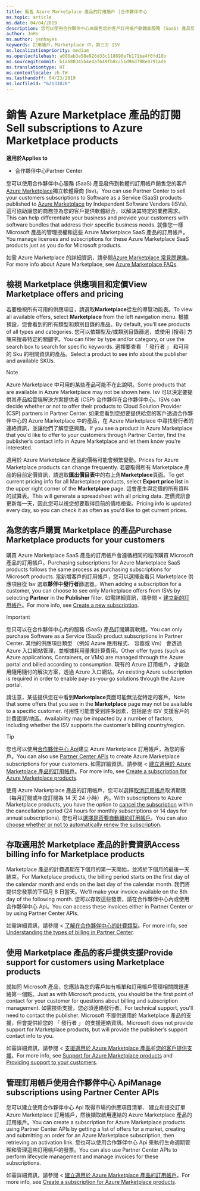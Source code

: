 ```yaml
---
title: 販售 Azure Marketplace 產品的訂用帳戶 |合作夥伴中心
ms.topic: article
ms.date: 04/04/2019
description: 您可以使用合作夥伴中心來銷售您的客戶訂用帳戶軟體即服務 (SaaS) 產品發佈至 Azure Marketplace，獨立軟體廠商 (Isv)。
author: JnHs
ms.author: jenhayes
keywords: 訂用帳戶，Marketplace 中，第三方 ISV
ms.localizationpriority: medium
ms.openlocfilehash: a086ab3a58e926d33c118690e7b171ba4f0fd18b
ms.sourcegitcommit: b1ab80345b4e4af649fb8cc51d96d798e0791ade
ms.translationtype: HT
ms.contentlocale: zh-TW
ms.lasthandoff: 04/23/2019
ms.locfileid: "62133828"
---
```

# <a name="sell-subscriptions-to-azure-marketplace-products"></a><span data-ttu-id="7fbc5-104">銷售 Azure Marketplace 產品的訂閱</span><span class="sxs-lookup"><span data-stu-id="7fbc5-104">Sell subscriptions to Azure Marketplace products</span></span>

<span data-ttu-id="7fbc5-105">**適用於**</span><span class="sxs-lookup"><span data-stu-id="7fbc5-105">**Applies to**</span></span>

- <span data-ttu-id="7fbc5-106">合作夥伴中心</span><span class="sxs-lookup"><span data-stu-id="7fbc5-106">Partner Center</span></span>

<span data-ttu-id="7fbc5-107">您可以使用合作夥伴中心服務 (SaaS) 產品發佈到軟體的訂用帳戶銷售您的客戶[Azure Marketplace](https://azuremarketplace.microsoft.com/marketplace)獨立軟體廠商 (Isv)。</span><span class="sxs-lookup"><span data-stu-id="7fbc5-107">You can use Partner Center to sell your customers subscriptions to Software as a Service (SaaS) products published to [Azure Marketplace](https://azuremarketplace.microsoft.com/marketplace) by Independent Software Vendors (ISVs).</span></span> <span data-ttu-id="7fbc5-108">這可協助讓您的商務並為您的客戶提供軟體組合，以解決其特定的業務需求。</span><span class="sxs-lookup"><span data-stu-id="7fbc5-108">This can help differentiate your business and provide your customers with software bundles that address their specific business needs.</span></span> <span data-ttu-id="7fbc5-109">就像您一樣 Microsoft 產品的管理授權和這些 Azure Marketplace SaaS 產品的訂用帳戶。</span><span class="sxs-lookup"><span data-stu-id="7fbc5-109">You manage licenses and subscriptions for these Azure Marketplace SaaS products just as you do for Microsoft products.</span></span>

<span data-ttu-id="7fbc5-110">如需 Azure Marketplace 的詳細資訊，請參閱[Azure Marketplace 常見問題集](https://docs.microsoft.com/azure/marketplace/marketplace-faq-publisher-guide)。</span><span class="sxs-lookup"><span data-stu-id="7fbc5-110">For more info about Azure Marketplace, see [Azure Marketplace FAQs](https://docs.microsoft.com/azure/marketplace/marketplace-faq-publisher-guide).</span></span>

## <a name="view-marketplace-offers-and-pricing"></a><span data-ttu-id="7fbc5-111">檢視 Marketplace 供應項目和定價</span><span class="sxs-lookup"><span data-stu-id="7fbc5-111">View Marketplace offers and pricing</span></span>

<span data-ttu-id="7fbc5-112">若要檢視所有可用的供應項目，請選取**Marketplace**從左的導覽功能表。</span><span class="sxs-lookup"><span data-stu-id="7fbc5-112">To view all available offers, select **Marketplace** from the left navigation menu.</span></span> <span data-ttu-id="7fbc5-113">根據預設，您會看到的所有類型和類別目錄的產品。</span><span class="sxs-lookup"><span data-stu-id="7fbc5-113">By default, you’ll see products of all types and categories.</span></span> <span data-ttu-id="7fbc5-114">您可以依類型及/或類別目錄篩選，或使用 [搜尋] 方塊來搜尋特定的關鍵字。</span><span class="sxs-lookup"><span data-stu-id="7fbc5-114">You can filter by type and/or category, or use the search box to search for specific keywords.</span></span> <span data-ttu-id="7fbc5-115">選擇要查看 「 發行者 」 和可用的 Sku 的相關資訊的產品。</span><span class="sxs-lookup"><span data-stu-id="7fbc5-115">Select a product to see info about the publisher and available SKUs.</span></span>

> [!NOTE]
> <span data-ttu-id="7fbc5-116">Azure Marketplace 中可用的某些產品可能不在此說明。</span><span class="sxs-lookup"><span data-stu-id="7fbc5-116">Some products that are available in Azure Marketplace may not be shown here.</span></span> <span data-ttu-id="7fbc5-117">Isv 可以決定要提供其產品給雲端解決方案提供者 (CSP) 合作夥伴在合作夥伴中心。</span><span class="sxs-lookup"><span data-stu-id="7fbc5-117">ISVs can decide whether or not to offer their products to Cloud Solution Provider (CSP) partners in Partner Center.</span></span> <span data-ttu-id="7fbc5-118">如果您看到您想要提供給您的客戶透過合作夥伴中心的 Azure Marketplace 中的產品，在 Azure Marketplace 中尋找發行者的連絡資訊，並讓他們了解您感興趣。</span><span class="sxs-lookup"><span data-stu-id="7fbc5-118">If you see a product in Azure Marketplace that you'd like to offer to your customers through Partner Center, find the publisher’s contact info in Azure Marketplace and let them know you’re interested.</span></span>

<span data-ttu-id="7fbc5-119">適用於 Azure Marketplace 產品的價格可能會頻繁變動。</span><span class="sxs-lookup"><span data-stu-id="7fbc5-119">Prices for Azure Marketplace products can change frequently.</span></span> <span data-ttu-id="7fbc5-120">若要取得所有 Marketplace 產品的目前定價資訊，請選取**匯出價目表**中的右上角**Marketplace**頁面。</span><span class="sxs-lookup"><span data-stu-id="7fbc5-120">To get current pricing info for all Marketplace products, select **Export price list** in the upper right corner of the **Marketplace** page.</span></span> <span data-ttu-id="7fbc5-121">這會產生與定價的所有資料的試算表。</span><span class="sxs-lookup"><span data-stu-id="7fbc5-121">This will generate a spreadsheet with all pricing data.</span></span> <span data-ttu-id="7fbc5-122">定價資訊會更新每一天，因此您可以視您想要取得目前的價格檢查。</span><span class="sxs-lookup"><span data-stu-id="7fbc5-122">Pricing info is updated every day, so you can check it as often as you'd like to get current prices.</span></span>

## <a name="purchase-marketplace-products-for-your-customers"></a><span data-ttu-id="7fbc5-123">為您的客戶購買 Marketplace 的產品</span><span class="sxs-lookup"><span data-stu-id="7fbc5-123">Purchase Marketplace products for your customers</span></span>

<span data-ttu-id="7fbc5-124">購買 Azure Marketplace SaaS 產品的訂用帳戶會遵循相同的程序購買 Microsoft 產品的訂用帳戶。</span><span class="sxs-lookup"><span data-stu-id="7fbc5-124">Purchasing subscriptions for Azure Marketplace SaaS products follows the same process as purchasing subscriptions for Microsoft products.</span></span> <span data-ttu-id="7fbc5-125">當新增客戶的訂用帳戶，您可以選擇查看只 Marketplace 供應項目從 Isv 選取**夥伴**中**發行者**篩選器。</span><span class="sxs-lookup"><span data-stu-id="7fbc5-125">When adding a subscription for a customer, you can choose to see only Marketplace offers from ISVs by selecting **Partner** in the **Publisher** filter.</span></span> <span data-ttu-id="7fbc5-126">如需詳細資訊，請參閱 <<c0> [ 建立新的訂用帳戶](create-a-new-subscription.md)。</span><span class="sxs-lookup"><span data-stu-id="7fbc5-126">For more info, see [Create a new subscription](create-a-new-subscription.md).</span></span>

> [!IMPORTANT]
> <span data-ttu-id="7fbc5-127">您只可以在合作夥伴中心內的服務 (SaaS) 產品訂閱購買軟體。</span><span class="sxs-lookup"><span data-stu-id="7fbc5-127">You can only purchase Software as a Service (SaaS) product subscriptions in Partner Center.</span></span> <span data-ttu-id="7fbc5-128">其他的供應項目類型 （例如 Azure 應用程式、 容器或 Vm） 會透過 Azure 入口網站管理，並根據耗用量來計算費用。</span><span class="sxs-lookup"><span data-stu-id="7fbc5-128">Other offer types (such as Azure applications, Containers, or VMs) are managed through the Azure portal and billed according to consumption.</span></span> <span data-ttu-id="7fbc5-129">現有的 Azure 訂用帳戶，才能啟用隨用隨付的解決方案，透過 Azure 入口網站。</span><span class="sxs-lookup"><span data-stu-id="7fbc5-129">An existing Azure subscription is required in order to enable pay-as-you-go solutions through the Azure portal.</span></span>

<span data-ttu-id="7fbc5-130">請注意，某些提供您在中看到**Marketplace**頁面可能無法從特定的客戶。</span><span class="sxs-lookup"><span data-stu-id="7fbc5-130">Note that some offers that you see in the **Marketplace** page may not be available to a specific customer.</span></span> <span data-ttu-id="7fbc5-131">可用性可能會受到許多因素，包括是否 ISV 支援客戶的計費國家/地區。</span><span class="sxs-lookup"><span data-stu-id="7fbc5-131">Availability may be impacted by a number of factors, including whether the ISV supports the customer’s billing country/region.</span></span>

> [!TIP]
> <span data-ttu-id="7fbc5-132">您也可以使用[合作夥伴中心 Api](https://docs.microsoft.com/partner-center/develop/)建立 Azure Marketplace 訂用帳戶，為您的客戶。</span><span class="sxs-lookup"><span data-stu-id="7fbc5-132">You can also use [Partner Center APIs](https://docs.microsoft.com/partner-center/develop/) to create Azure Marketplace subscriptions for your customers.</span></span> <span data-ttu-id="7fbc5-133">如需詳細資訊，請參閱 <<c0> [ 建立適用於 Azure Marketplace 產品的訂用帳戶](https://docs.microsoft.com/partner-center/develop/create-subscription-azure-marketplace-products)。</span><span class="sxs-lookup"><span data-stu-id="7fbc5-133">For more info, see [Create a subscription for Azure Marketplace products](https://docs.microsoft.com/partner-center/develop/create-subscription-azure-marketplace-products).</span></span>

<span data-ttu-id="7fbc5-134">使用 Azure Marketplace 產品的訂用帳戶，您可以選擇[取消訂用帳戶](https://docs.microsoft.com/partner-center/create-a-new-subscription#cancel-a-subscription)取消期限 （每月訂閱或年度訂閱為 14 天 24 小時） 內。</span><span class="sxs-lookup"><span data-stu-id="7fbc5-134">With subscriptions to Azure Marketplace products, you have the option to [cancel the subscription](https://docs.microsoft.com/partner-center/create-a-new-subscription#cancel-a-subscription) within the cancellation period (24 hours for monthly subscriptions or 14 days for annual subscriptions).</span></span> <span data-ttu-id="7fbc5-135">您也可以[選擇是否要自動續約訂用帳戶](https://docs.microsoft.com/partner-center/create-a-new-subscription#choose-whether-to-automatically-renew-an-azure-marketplace-subscription)。</span><span class="sxs-lookup"><span data-stu-id="7fbc5-135">You can also [choose whether or not to automatically renew the subscription](https://docs.microsoft.com/partner-center/create-a-new-subscription#choose-whether-to-automatically-renew-an-azure-marketplace-subscription).</span></span>

## <a name="access-billing-info-for-marketplace-products"></a><span data-ttu-id="7fbc5-136">存取適用於 Marketplace 產品的計費資訊</span><span class="sxs-lookup"><span data-stu-id="7fbc5-136">Access billing info for Marketplace products</span></span>

<span data-ttu-id="7fbc5-137">Marketplace 產品的計費週期在下個月的第一天開始，並將於下個月的最後一天結束。</span><span class="sxs-lookup"><span data-stu-id="7fbc5-137">For Marketplace products, the billing period starts on the first day of the calendar month and ends on the last day of the calendar month.</span></span> <span data-ttu-id="7fbc5-138">我們將提供您發票的下個月 8 日當天。</span><span class="sxs-lookup"><span data-stu-id="7fbc5-138">We’ll make your invoice available on the 8th day of the following month.</span></span> <span data-ttu-id="7fbc5-139">您可以存取這些發票，請在合作夥伴中心內或使用合作夥伴中心 Api。</span><span class="sxs-lookup"><span data-stu-id="7fbc5-139">You can access these invoices either in Partner Center or by using Partner Center APIs.</span></span>

<span data-ttu-id="7fbc5-140">如需詳細資訊，請參閱 <<c0> [ 了解在合作夥伴中心的計費類型](https://docs.microsoft.com/partner-center/billing-different-types#billing-for-one-time-and-select-recurring-charges)。</span><span class="sxs-lookup"><span data-stu-id="7fbc5-140">For more info, see [Understanding the types of billing in Partner Center](https://docs.microsoft.com/partner-center/billing-different-types#billing-for-one-time-and-select-recurring-charges).</span></span>

## <a name="provide-support-for-customers-using-marketplace-products"></a><span data-ttu-id="7fbc5-141">使用 Marketplace 產品的客戶提供支援</span><span class="sxs-lookup"><span data-stu-id="7fbc5-141">Provide support for customers using Marketplace products</span></span>

<span data-ttu-id="7fbc5-142">就如同 Microsoft 產品，您應該為您的客戶如有帳單和訂用帳戶管理相關問題連絡第一個點。</span><span class="sxs-lookup"><span data-stu-id="7fbc5-142">Just as with Microsoft products, you should be the first point of contact for your customer for questions about billing and subscription management.</span></span> <span data-ttu-id="7fbc5-143">如需技術支援，您必須連絡發行者。</span><span class="sxs-lookup"><span data-stu-id="7fbc5-143">For technical support, you'll need to contact the publisher.</span></span> <span data-ttu-id="7fbc5-144">Microsoft 不提供適用於 Marketplace 產品的支援，但會提供給您的 「 發行者 」 的支援連絡資訊。</span><span class="sxs-lookup"><span data-stu-id="7fbc5-144">Microsoft does not provide support for Marketplace products, but will provide the publisher’s support contact info to you.</span></span>

<span data-ttu-id="7fbc5-145">如需詳細資訊，請參閱 <<c0> [ 支援適用於 Azure Marketplace 產品](https://docs.microsoft.com/partner-center/report-problems-on-behalf-of-a-customer#support-for-azure-marketplace-products)並[您的客戶提供支援](https://docs.microsoft.com/partner-center/customer-support)。</span><span class="sxs-lookup"><span data-stu-id="7fbc5-145">For more info, see [Support for Azure Marketplace products](https://docs.microsoft.com/partner-center/report-problems-on-behalf-of-a-customer#support-for-azure-marketplace-products) and [Providing support to your customers](https://docs.microsoft.com/partner-center/customer-support).</span></span>

## <a name="manage-subscriptions-using-partner-center-apis"></a><span data-ttu-id="7fbc5-146">管理訂用帳戶使用合作夥伴中心 Api</span><span class="sxs-lookup"><span data-stu-id="7fbc5-146">Manage subscriptions using Partner Center APIs</span></span>

<span data-ttu-id="7fbc5-147">您可以建立使用合作夥伴中心 Api 取得市場的供應項目清單、 建立和提交訂單 Azure Marketplace 訂用帳戶，然後擷取啟用連結的 Azure Marketplace 產品的訂用帳戶。</span><span class="sxs-lookup"><span data-stu-id="7fbc5-147">You can create a subscription for Azure Marketplace products using Partner Center APIs by getting a list of offers for a market, creating and submitting an order for an Azure Marketplace subscription, then retrieving an activation link.</span></span> <span data-ttu-id="7fbc5-148">您也可以使用合作夥伴中心 Api 來執行生命週期管理和管理這些訂用帳戶的發票。</span><span class="sxs-lookup"><span data-stu-id="7fbc5-148">You can also use Partner Center APIs to perform lifecycle management and manage invoices for these subscriptions.</span></span>

<span data-ttu-id="7fbc5-149">如需詳細資訊，請參閱 <<c0> [ 建立適用於 Azure Marketplace 產品的訂用帳戶](https://docs.microsoft.com/partner-center/develop/create-subscription-azure-marketplace-products)。</span><span class="sxs-lookup"><span data-stu-id="7fbc5-149">For more info, see [Create a subscription for Azure Marketplace products](https://docs.microsoft.com/partner-center/develop/create-subscription-azure-marketplace-products).</span></span>